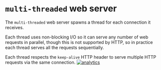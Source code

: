 # `multi-threaded` web server

The `multi-threaded` web server spawns a thread for each connection it receives.

Each thread uses non-blocking I/O so it can serve any number of web requests in parallel,
though this is not supported by HTTP, so in practice each thread serves all the requests sequentially.

Each thread respects the `keep-alive` HTTP header to serve multiple HTTP requests via the same connection. 
[![analytics](https://www.google-analytics.com/collect?v=1&aip=1&t=pageview&_s=1&ds=github&dr=https%3A%2F%2Fgithub.com%2Fnetdata%2Fnetdata&dl=https%3A%2F%2Fmy-netdata.io%2Fgithub.%2Fweb%2Fserver%2Fmulti%2FREADME&_u=MAC~&cid=5792dfd7-8dc4-476b-af31-da2fdb9f93d2&tid=UA-64295674-3)]()
